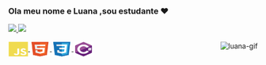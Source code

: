 ### Ola meu nome e Luana ,sou estudante  ❤


<div>
  <a href="https://github.com/luana-lacerda">
  <img height="180em" src="https://github-readme-stats.vercel.app/api?username=luana-lacerda&show_icons=true&theme=jolly&include_all_commits=true&count_private=true"/>
  <img height="180em" src="https://github-readme-stats.vercel.app/api/top-langs/?username=luana-lacerda&layout=compact&langs_count=7&theme=jolly"/>
</div>
  
  <div style="display: inline_block"><br>
  <img align="center" alt="Rafa-Js" height="30" width="40" src="https://raw.githubusercontent.com/devicons/devicon/master/icons/javascript/javascript-plain.svg">
  <img align="center" alt="Rafa-HTML" height="30" width="40" src="https://raw.githubusercontent.com/devicons/devicon/master/icons/html5/html5-original.svg">
  <img align="center" alt="Rafa-CSS" height="30" width="40" src="https://raw.githubusercontent.com/devicons/devicon/master/icons/css3/css3-original.svg">
  <img align="center" alt="Rafa-Csharp" height="30" width="40" src="https://raw.githubusercontent.com/devicons/devicon/master/icons/csharp/csharp-original.svg">

 <img align="right" alt="luana-gif" src="https://www.criarbanner.com.br/criargifs/a/38f5289c7590343468aa8fd69111d23b.gif">
</div>
  

